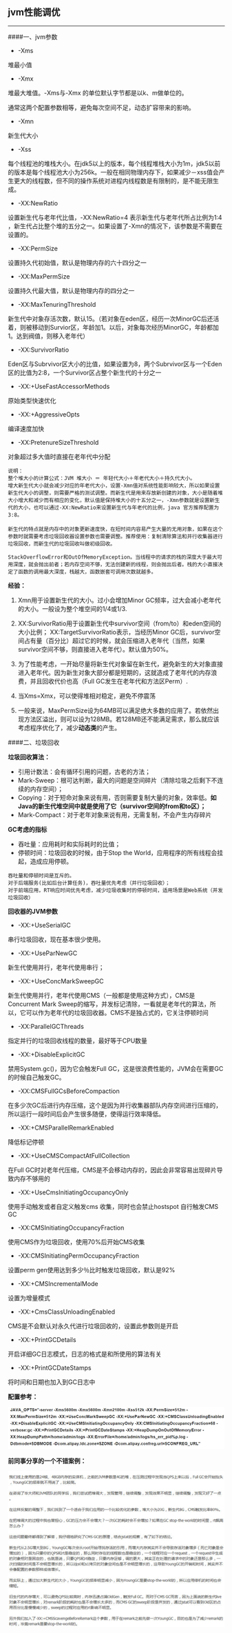 ## jvm性能调优

---

####一、jvm参数

*	-Xms 

堆最小值

*	-Xmx

堆最大堆值。-Xms与-Xmx 的单位默认字节都是以k、m做单位的。

通常这两个配置参数相等，避免每次空间不足，动态扩容带来的影响。

*	-Xmn 

新生代大小

*	-Xss 

每个线程池的堆栈大小。在jdk5以上的版本，每个线程堆栈大小为1m，jdk5以前的版本是每个线程池大小为256k。一般在相同物理内存下，如果减少－xss值会产生更大的线程数，但不同的操作系统对进程内线程数是有限制的，是不能无限生成。

*	-XX:NewRatio 

设置新生代与老年代比值，-XX:NewRatio=4 表示新生代与老年代所占比例为1:4 ，新生代占比整个堆的五分之一。如果设置了-Xmn的情况下，该参数是不需要在设置的。

*	-XX:PermSize

设置持久代初始值，默认是物理内存的六十四分之一

*	-XX:MaxPermSize 

设置持久代最大值，默认是物理内存的四分之一

*	-XX:MaxTenuringThreshold

新生代中对象存活次数，默认15。（若对象在eden区，经历一次MinorGC后还活着，则被移动到Survior区，年龄加1。以后，对象每次经历MinorGC，年龄都加1。达到阀值，则移入老年代）

*	-XX:SurvivorRatio 

Eden区与Subrvivor区大小的比值，如果设置为8，两个Subrvivor区与一个Eden区的比值为2:8，一个Survivor区占整个新生代的十分之一

*	-XX:+UseFastAccessorMethods 

原始类型快速优化

*	-XX:+AggressiveOpts

编译速度加快

*	-XX:PretenureSizeThreshold

对象超过多大值时直接在老年代中分配



```
说明：
整个堆大小的计算公式：JVM 堆大小 ＝ 年轻代大小＋年老代大小＋持久代大小。
增大新生代大小就会减少对应的年老代大小，设置-Xmn值对系统性能影响较大，所以如果设置新生代大小的调整，则需要严格的测试调整。而新生代是用来存放新创建的对象，大小是随着堆大小增大和减少而有相应的变化，默认值是保持堆大小的十五分之一，-Xmn参数就是设置新生代的大小，也可以通过-XX:NewRatio来设置新生代与年老代的比例，java 官方推荐配置为3:8。

新生代的特点就是内存中的对象更新速度快，在短时间内容易产生大量的无用对象，如果在这个参数时就需要考虑垃圾回收器设置参数也需要调整。推荐使用：复制清除算法和并行收集器进行垃圾回收，而新生代的垃圾回收叫做初级回收。

```


```
StackOverflowError和OutOfMemoryException。当线程中的请求的栈的深度大于最大可用深度，就会抛出前者；若内存空间不够，无法创建新的线程，则会抛出后者。栈的大小直接决定了函数的调用最大深度，栈越大，函数嵌套可调用次数就越多。

```

**经验：**

1. Xmn用于设置新生代的大小。过小会增加Minor GC频率，过大会减小老年代的大小。一般设为整个堆空间的1/4或1/3.

2. XX:SurvivorRatio用于设置新生代中survivor空间（from/to）和eden空间的大小比例；
XX:TargetSurvivorRatio表示，当经历Minor GC后，survivor空间占有量（百分比）超过它的时候，就会压缩进入老年代（当然，如果survivor空间不够，则直接进入老年代）。默认值为50%。

3. 为了性能考虑，一开始尽量将新生代对象留在新生代，避免新生的大对象直接进入老年代。因为新生对象大部分都是短期的，这就造成了老年代的内存浪费，并且回收代价也高（Full GC发生在老年代和方法区Perm）.

4. 当Xms=Xmx，可以使得堆相对稳定，避免不停震荡

5. 一般来说，MaxPermSize设为64MB可以满足绝大多数的应用了。若依然出现方法区溢出，则可以设为128MB。若128MB还不能满足需求，那么就应该考虑程序优化了，减少**动态类**的产生。


####二、垃圾回收


**垃圾回收算法：**

*	引用计数法：会有循环引用的问题，古老的方法；
*	Mark-Sweep：根可达判断，最大的问题是空间碎片（清除垃圾之后剩下不连续的内存空间）；
*	Copying：对于短命对象来说有用，否则需要复制大量的对象，效率低。**如Java的新生代堆空间中就是使用了它（survivor空间的from和to区）；**
*	Mark-Compact：对于老年对象来说有用，无需复制，不会产生内存碎片

**GC考虑的指标**

*	吞吐量：应用耗时和实际耗时的比值；
*	停顿时间：垃圾回收的时候，由于Stop the World，应用程序的所有线程会挂起，造成应用停顿。

```
吞吐量和停顿时间是互斥的。
对于后端服务(比如后台计算任务)，吞吐量优先考虑（并行垃圾回收）；
对于前端应用，RT响应时间优先考虑，减少垃圾收集时的停顿时间，适用场景是Web系统（并发垃圾回收）
```

**回收器的JVM参数**

*	-XX:+UseSerialGC

串行垃圾回收，现在基本很少使用。

*	-XX:+UseParNewGC

新生代使用并行，老年代使用串行；

*	-XX:+UseConcMarkSweepGC

新生代使用并行，老年代使用CMS（一般都是使用这种方式），CMS是Concurrent Mark Sweep的缩写，并发标记清除，一看就是老年代的算法，所以，它可以作为老年代的垃圾回收器。CMS不是独占式的，它关注停顿时间

*	-XX:ParallelGCThreads

指定并行的垃圾回收线程的数量，最好等于CPU数量

*	-XX:+DisableExplicitGC

禁用System.gc()，因为它会触发Full GC，这是很浪费性能的，JVM会在需要GC的时候自己触发GC。

*	-XX:CMSFullGCsBeforeCompaction 

在多少次GC后进行内存压缩，这个是因为并行收集器部队内存空间进行压缩的，所以运行一段时间后会产生很多随便，使得运行效率降低。

*	-XX:+CMSParallelRemarkEnabled

降低标记停顿

*	-XX:+UseCMSCompactAtFullCollection 

在Full GC时对老年代压缩，CMS是不会移动内存的，因此会非常容易出现碎片导致内存不够用的

*	-XX:+UseCmsInitiatingOccupancyOnly 

使用手动触发或者自定义触发cms 收集，同时也会禁止hostspot 自行触发CMS GC

*	-XX:CMSInitiatingOccupancyFraction 

使用CMS作为垃圾回收，使用70%后开始CMS收集

*	-XX:CMSInitiatingPermOccupancyFraction 

设置perm gen使用达到多少％比时触发垃圾回收，默认是92%

*	-XX:+CMSIncrementalMode 

设置为增量模式

*	-XX:+CmsClassUnloadingEnabled 

CMS是不会默认对永久代进行垃圾回收的，设置此参数则是开启

*	-XX:+PrintGCDetails

开启详细GC日志模式，日志的格式是和所使用的算法有关

*	-XX:+PrintGCDateStamps

将时间和日期也加入到GC日志中


**配置参考：**


![image](img/13.png)

**前同事分享的一个不错案例：**

![image](img/15.png)